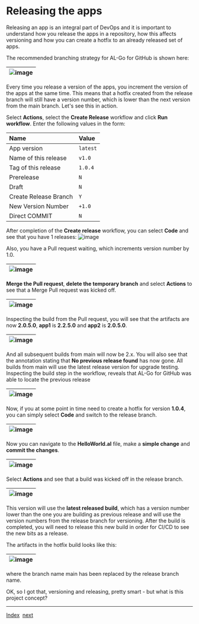 # Releasing the apps
Releasing an app is an integral part of DevOps and it is important to understand how you release the apps in a repository, how this affects versioning and how you can create a hotfix to an already released set of apps.

The recommended branching strategy for AL-Go for GitHub is shown here:

| ![image](https://user-images.githubusercontent.com/10775043/231577806-6ba0657e-ba8e-46c2-99e2-710e30ebec88.png) |
|-|

Every time you release a version of the apps, you increment the version of the apps at the same time.
This means that a hotfix created from the release branch will still have a version number, which is lower than the next version from the main branch.
Let's see this in action.

Select **Actions**, select the **Create Release** workflow and click **Run workflow**. Enter the following values in the form:

| Name | Value |
| :-- | :-- |
| App version | `latest` |
| Name of this release | `v1.0` |
| Tag of this release | `1.0.4` |
| Prerelease | `N` |
| Draft | `N` |
| Create Release Branch | `Y` |
| New Version Number | `+1.0` |
| Direct COMMIT | `N` |

After completion of the **Create release** workflow, you can select **Code** and see that you have 1 releases:
![image](https://user-images.githubusercontent.com/10775043/231591177-d2a85451-a717-4f87-a2ae-55e26c19a17f.png)

Also, you have a Pull request waiting, which increments version number by 1.0.

| ![image](https://user-images.githubusercontent.com/10775043/231591451-040c40d7-75d0-43c2-af8f-744ae29f36e8.png) |
|-|

**Merge the Pull request**, **delete the temporary branch** and select **Actions** to see that a Merge Pull request was kicked off.

| ![image](https://user-images.githubusercontent.com/10775043/231591751-b2ebe08a-689c-446b-84d5-3c7c285e754c.png) |
|-|

Inspecting the build from the Pull request, you will see that the artifacts are now **2.0.5.0**, **app1** is **2.2.5.0** and **app2** is **2.0.5.0**.

| ![image](https://user-images.githubusercontent.com/10775043/231592915-f1f7e4d7-061c-42cd-9f37-dfd06c11b09d.png) |
|-|

And all subsequent builds from main will now be 2.x. You will also see that the annotation stating that **No previous release found** has now gone.
All builds from main will use the latest release version for upgrade testing. Inspecting the build step in the workflow, reveals that AL-Go for GitHub was able to locate the previous release

| ![image](https://user-images.githubusercontent.com/10775043/231593914-0f83255e-d027-4826-b23a-17625ee3c2fb.png) |
|-|

Now, if you at some point in time need to create a hotfix for version **1.0.4**, you can simply select **Code** and switch to the release branch.

| ![image](https://user-images.githubusercontent.com/10775043/231594145-f18ae77d-895b-41db-a04b-711028486896.png) |
|-|

Now you can navigate to the **HelloWorld.al** file, make a **simple change** and **commit the changes**.

| ![image](https://user-images.githubusercontent.com/10775043/231594386-fbde022d-a53c-4eef-928d-92b2b2dace66.png) |
|-|

Select **Actions** and see that a build was kicked off in the release branch.

| ![image](https://user-images.githubusercontent.com/10775043/231594500-1d86a0f5-a001-4244-9005-7275e1b72278.png) |
|-|

This version will use the **latest released build**, which has a version number lower than the one you are building as previous release and will use the version numbers from the release branch for versioning.
After the build is completed, you will need to release this new build in order for CI/CD to see the new bits as a release.

The artifacts in the hotfix build looks like this:

| ![image](https://user-images.githubusercontent.com/10775043/231595957-cd61fc0e-f7c7-4dc3-8fe7-dccad3de32a0.png) |
|-|

where the branch name main has been replaced by the release branch name.

OK, so I got that, versioning and releasing, pretty smart - but what is this project concept?

---
[Index](Index.md)&nbsp;&nbsp;[next](Projects.md)

